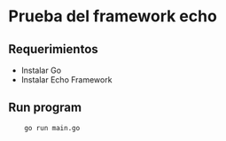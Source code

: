 # Prueba del framework echo


## Requerimientos

- Instalar Go
- Instalar Echo Framework


## Run program

~~~
    go run main.go
~~~